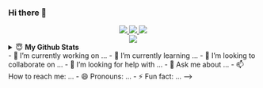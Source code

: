 ### Hi there 👋

<div align="center">
  <a href="mailto:haticeozdemir2711@gmail.com?body=Bonjour%20Muhammet">
    <img
      src="https://img.shields.io/badge/e‑mail-D14836.svg?style=for-the-badge&logo=GMail&logoColor=white"
    />
  </a>
  <a href="https://linkedin.com/in/haticeozdemir1">
    <img
      src="https://img.shields.io/badge/linkedin-E4405F.svg?style=for-the-badge&logo=linkedin&logoColor=white"
    />
  </a>
  <a href="https://twitter.com/hhaticeozdemir">
    <img
      src="https://img.shields.io/badge/twitter-1DA1F2.svg?style=for-the-badge&logo=twitter&logoColor=white"
    />
  </a>
  <br />
  <img src="https://komarev.com/ghpvc/?username=haticeozdemir" />
</div>
<details close>
  <summary>😇 <b>My Github Stats</b></summary>
  <br />
  <p align="center">
    <img height="140"
      src="https://github-readme-stats.vercel.app/api?username=haticeozdemir&show_icons=true&theme=dracula&bg_color=21262D&hide=prs,issues,contribs&hide_border=true"
    />
    <img height="140"
      src="https://github-readme-stats.vercel.app/api/top-langs/?username=haticeozdemir&layout=compact&theme=dracula&bg_color=21262D&hide_border=true"
    />
  </p>
</details>
- 🔭 I’m currently working on ...
- 🌱 I’m currently learning ...
- 👯 I’m looking to collaborate on ...
- 🤔 I’m looking for help with ...
- 💬 Ask me about ...
- 📫 How to reach me: ...
- 😄 Pronouns: ...
- ⚡ Fun fact: ...
-->
